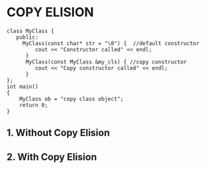 # COPY ELISION
```
class MyClass {
   public:
     MyClass(const char* str = "\0") {  //default constructor
         cout << "Constructor called" << endl;
      }
      MyClass(const MyClass &my_cls) { //copy constructor
         cout << "Copy constructor called" << endl;
      }
};
int main()
{
    MyClass ob = "copy class object";
    return 0;
}
```
## 1. Without Copy Elision

## 2. With Copy Elision


